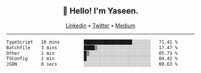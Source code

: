 <h2 align="center">👋 Hello! I'm Yaseen.</h2>
<p align="center">
  <a href="https://www.linkedin.com/in/yaseenkc/">Linkedin</a> •
  <a href="https://twitter.com/yaseeenkc">Twitter</a> •
  <a href="https://medium.com/@yaseen-kc">Medium</a>
</p>


<!--- 🔭 I’m currently working at []() as an  -->
<!--- - 💬 Ask me about **Javascript, React and Git** -->
<!--- - 📫 How to reach me: [@kc.yaseen](https://instagram.com/kc.yaseen) on Instagram -->
<!--- - ⚡ Fun fact: Big Fan of the :zap: emoji -->

-------

<!--START_SECTION:waka-->

```txt
TypeScript   16 mins         ██████████████████░░░░░░░   71.41 %
Batchfile    3 mins          ████▒░░░░░░░░░░░░░░░░░░░░   17.47 %
Other        1 min           █▒░░░░░░░░░░░░░░░░░░░░░░░   05.73 %
TSConfig     1 min           █░░░░░░░░░░░░░░░░░░░░░░░░   04.42 %
JSON         0 secs          ░░░░░░░░░░░░░░░░░░░░░░░░░   00.63 %
```

<!--END_SECTION:waka-->

